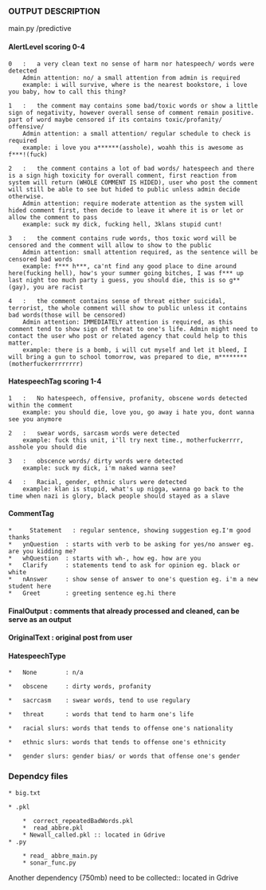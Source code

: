 ### OUTPUT DESCRIPTION 
main.py /predictive

#### AlertLevel scoring 0-4
    0   :   a very clean text no sense of harm nor hatespeech/ words were detected
        Admin attention: no/ a small attention from admin is required
        example: i will survive, where is the nearest bookstore, i love you baby, how to call this thing?
        
    1   :   the comment may contains some bad/toxic words or show a little sign of negativity, however overall sense of comment remain positive. part of word maybe censored if its contains toxic/profanity/ offensive/ 
        Admin attention: a small attention/ regular schedule to check is required
        example: i love you a******(asshole), woahh this is awesome as f***!(fuck)
        
    2   :   the comment contains a lot of bad words/ hatespeech and there is a sign high toxicity for overall comment, first reaction from system will return (WHOLE COMMENT IS HIDED), user who post the comment will still be able to see but hided to public unless admin decide otherwise.
        Admin attention: require moderate attention as the system will hided comment first, then decide to leave it where it is or let or allow the comment to pass
        example: suck my dick, fucking hell, 3klans stupid cunt!
        
    3   :   the comment contains rude words, thos toxic word will be censored and the comment will allow to show to the public
        Admin attention: small attention required, as the sentence will be censored bad words
        example: f*** h***, ca'nt find any good place to dine around here(fucking hell), how's your summer going bitches, I was f*** up last night too much party i guess, you should die, this is so g**(gay), you are racist
        
    4   :   the comment contains sense of threat either suicidal, terrorist, the whole comment will show to public unless it contains bad words(those will be censored)
        Admin attention: IMMEDIATELY attention is required, as this comment tend to show sign of threat to one's life. Admin might need to contact the user who post or related agency that could help to this matter.
        example: there is a bomb, i will cut myself and let it bleed, I will bring a gun to school tomorrow, was prepared to die, m********(motherfuckerrrrrrrr)
        
        
#### HatespeechTag scoring 1-4

    1   :   No hatespeech, offensive, profanity, obscene words detected within the comment
        example: you should die, love you, go away i hate you, dont wanna see you anymore
        
    2   :   swear words, sarcasm words were detected
        example: fuck this unit, i'll try next time., motherfuckerrrr, asshole you should die
        
    3   :   obscence words/ dirty words were detected
        example: suck my dick, i'm naked wanna see?
        
    4   :   Racial, gender, ethnic slurs were detected
        example: klan is stupid, what's up nigga, wanna go back to the time when nazi is glory, black people should stayed as a slave
        

#### CommentTag

    *     Statement   : regular sentence, showing suggestion eg.I'm good thanks
    *   ynQuestion  : starts with verb to be asking for yes/no answer eg. are you kidding me?
    *   whQuestion  : starts with wh-, how eg. how are you
    *   Clarify     : statements tend to ask for opinion eg. black or white
    *   nAnswer     : show sense of answer to one's question eg. i'm a new student here
    *   Greet       : greeting sentence eg.hi there 
        
#### FinalOutput     : comments that already processed and cleaned, can  be serve as an output

#### OriginalText    : original post from user

#### HatespeechType  
    
    *   None        : n/a
    
    *   obscene     : dirty words, profanity
    
    *   sacrcasm    : swear words, tend to use regulary
    
    *   threat      : words that tend to harm one's life
    
    *   racial slurs: words that tends to offense one's nationality
    
    *   ethnic slurs: words that tends to offense one's ethnicity
    
    *   gender slurs: gender bias/ or words that offense one's gender



### Dependcy files
    * big.txt
    
    * .pkl
    
        *  correct_repeatedBadWords.pkl 
        *  read_abbre.pkl
        * Newall_called.pkl :: located in Gdrive
    * .py
    
        * read_ abbre_main.py
        * sonar_func.py





Another dependency (750mb) need to be collected:: located in Gdrive

